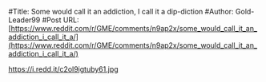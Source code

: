 #Title: Some would call it an addiction, I call it a dip-diction
#Author: Gold-Leader99
#Post URL: [https://www.reddit.com/r/GME/comments/n9ap2x/some_would_call_it_an_addiction_i_call_it_a/](https://www.reddit.com/r/GME/comments/n9ap2x/some_would_call_it_an_addiction_i_call_it_a/)


https://i.redd.it/c2ol9igtuby61.jpg